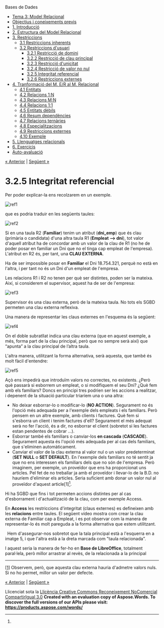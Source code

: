 Bases de Dades

- [Tema 3: Model Relacional](index.md)
- [Objectius i coneixements previs](objectius_i_coneixements_previs.md)
- [1. Introducció](1_introducci.md)
- [2. Estructura del Model Relacional](2_estructura_del_model_relacional.md)
- [3. Restriccions](3_restriccions.md) 
  - [3.1 Restriccions inherents](31_restriccions_inherents.md)
  - [3.2 Restriccions d'usuari](32_restriccions_dusuari.md) 
    - [3.2.1 Restricció de domini](321_restricci_de_domini.md)
    - [3.2.2 Restricció de clau principal](322_restricci_de_clau_principal.md)
    - [3.2.3 Restricció d'unicitat](323_restricci_dunicitat.md)
    - [3.2.4 Restricció de valor no nul](324_restricci_de_valor_no_nul.md)
    - [3.2.5 Integritat referencial](325_integritat_referencial.md)
    - [3.2.6 Restriccions externes](326_restriccions_externes.md)
- [4. Tranformació del M. E/R al M. Relacional](4_tranformaci_del_m_er_al_m_relacional.md) 
  - [4.1 Entitats](41_entitats.md)
  - [4.2 Relacions 1:N](42_relacions_1n.md)
  - [4.3 Relacions M:N](43_relacions_mn.md)
  - [4.4 Relacions 1:1](44_relacions_11.md)
  - [4.5 Entitats dèbils](45_entitats_dbils.md)
  - [4.6 Resum dependències](46_resum_dependncies.md)
  - [4.7 Relacions ternàries](47_relacions_ternries.md)
  - [4.8 Especialitzacions](48_especialitzacions.md)
  - [4.9 Restriccions externes](49_restriccions_externes.md)
  - [4.10 Exemple](410_exemple.md)
- [5. Llenguatges relacionals](5_llenguatges_relacionals.md)
- [6. Exercicis](6_exercicis.md)
- [Auto-avaluació](autoavaluaci.md)

[« Anterior](324_restricci_de_valor_no_nul.md) | [Següent »](326_restriccions_externes.md)
# <a name="main"></a>**3.2.5 Integritat referencial**
Per poder explicar-la ens recolzarem en un exemple.

![ref1]

que es podria traduir en les següents taules:

![ref2]



Si en una taula R2 (**Familiar**) tenim un atribut (**dni\_emp**) que és clau (primària o candidata) d'una altra taula R1 (**Empleat --> dni**), tot valor d'aquell atribut ha de concordar amb un valor de la clau de R1 (no he de poder posar en familiar un Dni que no el tinga cap empleat de l'empresa). L'atribut en R2 és, per tant, una **CLAU EXTERNA**.

Ha de ser impossible posar en **Familiar** el Dni 18.754.321, perquè no està en l'altra, i per tant no és un Dni d'un empleat de l'empresa.

Les relacions R1 i R2 no tenen per què ser distintes, poden ser la mateixa. Així, si considerem el supervisor, aquest ha de ser de l'empresa:



![ref3]

Supervisor és una clau externa, però de la mateixa taula. No tots els SGBD permeten una clau externa reflexiva.

Una manera de representar les claus externes en l'esquema és la següent:

![ref4]


On el doble subratllat indica una clau externa (que en aquest exemple, a més, forma part de la clau principal, però que no sempre serà així) que “apunta” a la clau principal de l’altra taula.

L'altra manera, utilitzant la forma alternativa, serà aquesta, que també és molt fàcil d'entendre:

![ref5]

Açò ens impedirà que introduïm valors no correctes, no existents. ¿Però què passarà si esborrem un empleat, o si modifiquem el seu Dni? ¿Què fem amb els familiars? Doncs en principi tres podrien ser les accions a realitzar, i depenent de la situació particular triaríem una o una altra:

- No deixar esborrar-lo o modificar-lo (**NO ACTION**).
  Segurament no és l'opció més adequada per a l'exemple dels empleats i els familiars. Però pensem en un altre exemple, amb clients i factures. Què fem si s'esborra un client i tenim factures d'ell? Segurament el més adequat serà no fer l'acció, és a dir, no esborrar el client (sobretot si les factures estan pendentes de cobrar ...).
- Esborrar també els familiars o canviar-los **en cascada** (**CASCADE**).
  Segurament aquesta és l'opció més adequada per al cas dels familiars, que s'eliminen automàticament.
- Canviar el valor de la clau externa al valor nul o un valor predeterminat (**SET NULL** o **SET DEFAULT**).
  En l'exemple dels familiars no té sentit ja que no ens interessen els familiars dels que no són de l'empresa. Però imaginem, per exemple, un proveïdor que ens ha proporcionat uns articles. Pel fet de no treballar ja amb el proveïdor i llevar-lo de la B.D. no hauríem d'eliminar els articles. Seria suficient amb donar un valor nul al proveïdor d'aquest article[1][^1].



Hi ha SGBD que fins i tot permeten accions distintes per al cas d'esborrament i d'actualització de la clau, com per exemple Access.

En **Access** les restriccions d'integritat (claus externes) es defineixen amb les **relacions** entre taules. El següent vídeo mostra com crear la clau externa de Familiar cap a Empleat, i es pot observar com la manera de representar-lo és molt pareguda a la forma alternativa que estem utilitzant.

` `Hem d'assegurar-nos sobretot que la tala principal està a l'esquerra en a imatge 5, i que l'altra està a la dreta marcada com "taula relacionada".

I aquest seria la manera de fer-ho en **Base de LibreOffice**, totalment paral·lela, però millor arrastrar al revès, de la relacionada a la principal

-----


<a name="_ftn1"></a>[\[1\]](../SGBD-T03%282008%29Model%20Relacional/#_ftnref1 "_ftn1") Observem, però, que aquesta clau externa hauria d'admetre valors nuls. Si no ho permet, millor un valor per defecte.



[« Anterior](324_restricci_de_valor_no_nul.md) | [Següent »](326_restriccions_externes.md)

Llicenciat sota la [Llicència Creative Commons Reconeixement NoComercial CompartirIgual 3.0](http://creativecommons.org/licenses/by-nc-sa/3.0/)
**Created with an evaluation copy of Aspose.Words. To discover the full versions of our APIs please visit: https://products.aspose.com/words/**

[^1]: 
[ref1]: 325_integritat_referencial.002.png
[ref2]: 325_integritat_referencial.003.png
[ref3]: 325_integritat_referencial.004.png
[ref4]: 325_integritat_referencial.005.png
[ref5]: 325_integritat_referencial.006.png
